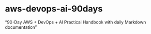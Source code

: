 # aws-devops-ai-90days
“90-Day AWS + DevOps + AI Practical Handbook with daily Markdown documentation”
